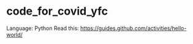 # code_for_covid_yfc

Language: Python 
Read this: https://guides.github.com/activities/hello-world/
